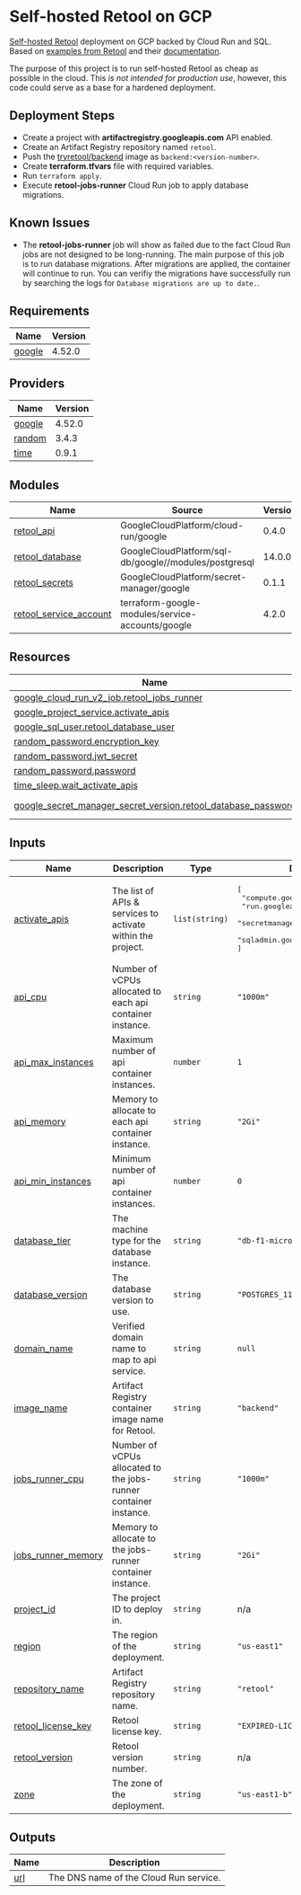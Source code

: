 # Self-hosted Retool on GCP

[Self-hosted Retool](https://retool.com/self-hosted/) deployment on GCP backed by Cloud Run and SQL. Based on [examples from Retool](https://github.com/tryretool/retool-onpremise) and their [documentation](https://docs.retool.com/docs/self-hosted).

The purpose of this project is to run self-hosted Retool as cheap as possible in the cloud. This *is not intended for production use*, however, this code could serve as a base for a hardened deployment.

## Deployment Steps

* Create a project with **artifactregistry.googleapis.com** API enabled.
* Create an Artifact Registry repository named `retool`.
* Push the [tryretool/backend](https://hub.docker.com/r/tryretool/backend) image as `backend:<version-number>`.
* Create **terraform.tfvars** file with required variables.
* Run `terraform apply`.
* Execute **retool-jobs-runner** Cloud Run job to apply database migrations.

## Known Issues

* The **retool-jobs-runner** job will show as failed due to the fact Cloud Run jobs are not designed to be long-running. The main purpose of this job is to run database migrations. After migrations are applied, the container will continue to run. You can verifiy the migrations have successfully run by searching the logs for `Database migrations are up to date.`. 

## Requirements

| Name | Version |
|------|---------|
| <a name="requirement_google"></a> [google](#requirement\_google) | 4.52.0 |

## Providers

| Name | Version |
|------|---------|
| <a name="provider_google"></a> [google](#provider\_google) | 4.52.0 |
| <a name="provider_random"></a> [random](#provider\_random) | 3.4.3 |
| <a name="provider_time"></a> [time](#provider\_time) | 0.9.1 |

## Modules

| Name | Source | Version |
|------|--------|---------|
| <a name="module_retool_api"></a> [retool\_api](#module\_retool\_api) | GoogleCloudPlatform/cloud-run/google | 0.4.0 |
| <a name="module_retool_database"></a> [retool\_database](#module\_retool\_database) | GoogleCloudPlatform/sql-db/google//modules/postgresql | 14.0.0 |
| <a name="module_retool_secrets"></a> [retool\_secrets](#module\_retool\_secrets) | GoogleCloudPlatform/secret-manager/google | 0.1.1 |
| <a name="module_retool_service_account"></a> [retool\_service\_account](#module\_retool\_service\_account) | terraform-google-modules/service-accounts/google | 4.2.0 |

## Resources

| Name | Type |
|------|------|
| [google_cloud_run_v2_job.retool_jobs_runner](https://registry.terraform.io/providers/hashicorp/google/4.52.0/docs/resources/cloud_run_v2_job) | resource |
| [google_project_service.activate_apis](https://registry.terraform.io/providers/hashicorp/google/4.52.0/docs/resources/project_service) | resource |
| [google_sql_user.retool_database_user](https://registry.terraform.io/providers/hashicorp/google/4.52.0/docs/resources/sql_user) | resource |
| [random_password.encryption_key](https://registry.terraform.io/providers/hashicorp/random/latest/docs/resources/password) | resource |
| [random_password.jwt_secret](https://registry.terraform.io/providers/hashicorp/random/latest/docs/resources/password) | resource |
| [random_password.password](https://registry.terraform.io/providers/hashicorp/random/latest/docs/resources/password) | resource |
| [time_sleep.wait_activate_apis](https://registry.terraform.io/providers/hashicorp/time/latest/docs/resources/sleep) | resource |
| [google_secret_manager_secret_version.retool_database_password](https://registry.terraform.io/providers/hashicorp/google/4.52.0/docs/data-sources/secret_manager_secret_version) | data source |

## Inputs

| Name | Description | Type | Default | Required |
|------|-------------|------|---------|:--------:|
| <a name="input_activate_apis"></a> [activate\_apis](#input\_activate\_apis) | The list of APIs & services to activate within the project. | `list(string)` | <pre>[<br>  "compute.googleapis.com",<br>  "run.googleapis.com",<br>  "secretmanager.googleapis.com",<br>  "sqladmin.googleapis.com"<br>]</pre> | no |
| <a name="input_api_cpu"></a> [api\_cpu](#input\_api\_cpu) | Number of vCPUs allocated to each api container instance. | `string` | `"1000m"` | no |
| <a name="input_api_max_instances"></a> [api\_max\_instances](#input\_api\_max\_instances) | Maximum number of api container instances. | `number` | `1` | no |
| <a name="input_api_memory"></a> [api\_memory](#input\_api\_memory) | Memory to allocate to each api container instance. | `string` | `"2Gi"` | no |
| <a name="input_api_min_instances"></a> [api\_min\_instances](#input\_api\_min\_instances) | Minimum number of api container instances. | `number` | `0` | no |
| <a name="input_database_tier"></a> [database\_tier](#input\_database\_tier) | The machine type for the database instance. | `string` | `"db-f1-micro"` | no |
| <a name="input_database_version"></a> [database\_version](#input\_database\_version) | The database version to use. | `string` | `"POSTGRES_11"` | no |
| <a name="input_domain_name"></a> [domain\_name](#input\_domain\_name) | Verified domain name to map to api service. | `string` | `null` | no |
| <a name="input_image_name"></a> [image\_name](#input\_image\_name) | Artifact Registry container image name for Retool. | `string` | `"backend"` | no |
| <a name="input_jobs_runner_cpu"></a> [jobs\_runner\_cpu](#input\_jobs\_runner\_cpu) | Number of vCPUs allocated to the jobs-runner container instance. | `string` | `"1000m"` | no |
| <a name="input_jobs_runner_memory"></a> [jobs\_runner\_memory](#input\_jobs\_runner\_memory) | Memory to allocate to the jobs-runner container instance. | `string` | `"2Gi"` | no |
| <a name="input_project_id"></a> [project\_id](#input\_project\_id) | The project ID to deploy in. | `string` | n/a | yes |
| <a name="input_region"></a> [region](#input\_region) | The region of the deployment. | `string` | `"us-east1"` | no |
| <a name="input_repository_name"></a> [repository\_name](#input\_repository\_name) | Artifact Registry repository name. | `string` | `"retool"` | no |
| <a name="input_retool_license_key"></a> [retool\_license\_key](#input\_retool\_license\_key) | Retool license key. | `string` | `"EXPIRED-LICENSE-KEY-TRIAL"` | no |
| <a name="input_retool_version"></a> [retool\_version](#input\_retool\_version) | Retool version number. | `string` | n/a | yes |
| <a name="input_zone"></a> [zone](#input\_zone) | The zone of the deployment. | `string` | `"us-east1-b"` | no |

## Outputs

| Name | Description |
|------|-------------|
| <a name="output_url"></a> [url](#output\_url) | The DNS name of the Cloud Run service. |
